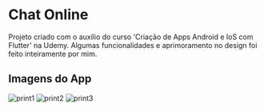 # Chat Online

Projeto criado com o auxílio do curso 'Criação de Apps Android e IoS com Flutter' na Udemy. 
Algumas funcionalidades e aprimoramento no design foi feito inteiramente por mim.

## Imagens do App

![print1](https://user-images.githubusercontent.com/50153718/119242424-ebe03e00-bb33-11eb-81bc-291062b0974f.jpg)
![print2](https://user-images.githubusercontent.com/50153718/119242425-ec78d480-bb33-11eb-989c-248dff064236.jpg)
![print3](https://user-images.githubusercontent.com/50153718/119242426-ed116b00-bb33-11eb-875a-0dbe7bf6230e.jpg)
